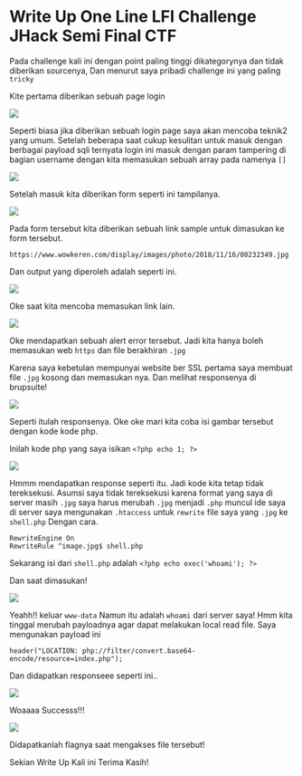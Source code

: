 # Write Up One Line LFI Challenge JHack Semi Final CTF

Pada challenge kali ini dengan point paling tinggi dikategorynya dan tidak diberikan sourcenya, Dan menurut saya pribadi challenge ini yang paling `tricky`

Kite pertama diberikan sebuah page login

![](/JHackCTF/Picture/img/login.png)


Seperti biasa jika diberikan sebuah login page saya akan mencoba teknik2 yang umum. Setelah beberapa saat cukup kesulitan untuk masuk dengan berbagai payload sqli ternyata login ini masuk dengan param tampering di bagian username dengan kita memasukan sebuah array pada namenya `[]`

![](/JHackCTF/Picture/img/array.png)

Setelah masuk kita diberikan form seperti ini tampilanya.

![](/JHackCTF/Picture/img/home.png)

Pada form tersebut kita diberikan sebuah link sample untuk dimasukan ke form tersebut.

`https://www.wowkeren.com/display/images/photo/2018/11/16/00232349.jpg`

Dan output yang diperoleh adalah seperti ini.

![](/JHackCTF/Picture/img/dh.png)

Oke saat kita mencoba memasukan link lain.

![](/JHackCTF/Picture/img/err.png)


Oke mendapatkan sebuah alert error tersebut. Jadi kita hanya boleh memasukan web `https` dan file berakhiran `.jpg` 

Karena saya kebetulan mempunyai website ber SSL pertama saya membuat file `.jpg` kosong dan memasukan nya. Dan melihat responsenya di brupsuite!

![](/JHackCTF/Picture/img/r1.png)

Seperti itulah responsenya. Oke oke mari kita coba isi gambar tersebut dengan kode kode php.

Inilah kode php yang saya isikan `<?php echo 1; ?>`

![](/JHackCTF/Picture/img/r2.png)


Hmmm mendapatkan response seperti itu. Jadi kode kita tetap tidak tereksekusi. Asumsi saya tidak tereksekusi karena format yang saya di server masih `.jpg` saya harus merubah `.jpg` menjadi `.php` muncul ide saya di server saya mengunakan `.htaccess` untuk `rewrite` file saya yang `.jpg` ke `shell.php` Dengan cara.

```
RewriteEngine On
RewriteRule ^image.jpg$ shell.php
```

Sekarang isi dari `shell.php` adalah `<?php echo exec('whoami'); ?>` 

Dan saat dimasukan!

![](/JHackCTF/Picture/img/s1.png)


Yeahh!! keluar `www-data` Namun itu adalah `whoami` dari server saya! Hmm kita tinggal merubah payloadnya agar dapat melakukan local read file. Saya mengunakan payload ini

```
header("LOCATION: php://filter/convert.base64-encode/resource=index.php");
```

Dan didapatkan responseee seperti ini..

![](/JHackCTF/Picture/img/s2.png)

Woaaaa Successs!!! 

![](/JHackCTF/Picture/img/flag.png)

Didapatkanlah flagnya saat mengakses file tersebut!

Sekian Write Up Kali ini Terima Kasih!


